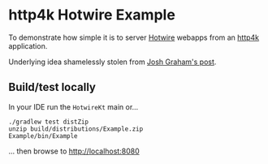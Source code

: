 # http4k Hotwire Example

To demonstrate how simple it is to server [Hotwire](https://hotwire.dev/) webapps from an [http4k](https://http4k.org) application. 

Underlying idea shamelessly stolen from [Josh Graham's post](https://delitescere.medium.com/hotwire-html-over-the-wire-2c733487268c).

## Build/test locally
In your IDE run the `HotwireKt` main or...

```shell script
./gradlew test distZip
unzip build/distributions/Example.zip
Example/bin/Example
```

...  then browse to [http://localhost:8080](http://localhost:8080)

